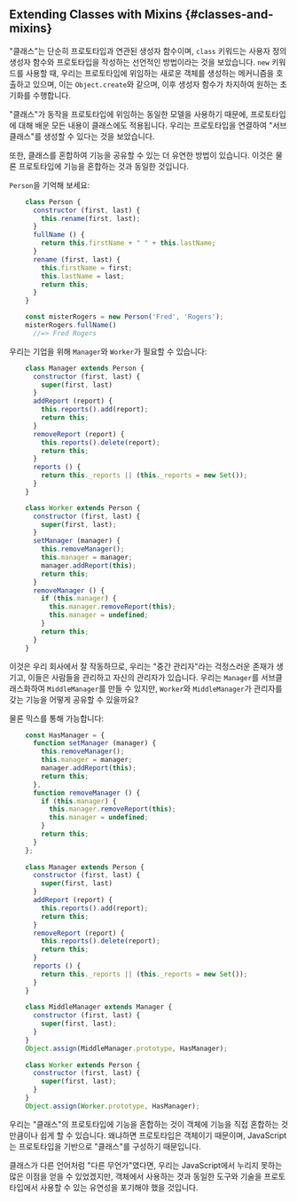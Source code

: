 ## Extending Classes with Mixins {#classes-and-mixins}

"클래스"는 단순히 프로토타입과 연관된 생성자 함수이며, `class` 키워드는 사용자 정의 생성자 함수와 프로토타입을 작성하는 선언적인 방법이라는 것을 보았습니다. `new` 키워드를 사용할 때, 우리는 프로토타입에 위임하는 새로운 객체를 생성하는 메커니즘을 호출하고 있으며, 이는 `Object.create`와 같으며, 이후 생성자 함수가 차지하여 원하는 초기화를 수행합니다.

"클래스"가 동작을 프로토타입에 위임하는 동일한 모델을 사용하기 때문에, 프로토타입에 대해 배운 모든 내용이 클래스에도 적용됩니다. 우리는 프로토타입을 연결하여 "서브클래스"를 생성할 수 있다는 것을 보았습니다.

또한, 클래스를 혼합하여 기능을 공유할 수 있는 더 유연한 방법이 있습니다. 이것은 물론 프로토타입에 기능을 혼합하는 것과 동일한 것입니다.

`Person`을 기억해 보세요:

```js
    class Person {
      constructor (first, last) {
        this.rename(first, last);
      }
      fullName () {
        return this.firstName + " " + this.lastName;
      }
      rename (first, last) {
        this.firstName = first;
        this.lastName = last;
        return this;
      }
    }

    const misterRogers = new Person('Fred', 'Rogers');
    misterRogers.fullName()
      //=> Fred Rogers
```

우리는 기업을 위해 `Manager`와 `Worker`가 필요할 수 있습니다:


```js
    class Manager extends Person {
      constructor (first, last) {
        super(first, last)
      }
      addReport (report) {
        this.reports().add(report);
        return this;
      }
      removeReport (report) {
        this.reports().delete(report);
        return this;
      }
      reports () {
        return this._reports || (this._reports = new Set());
      }
    }

    class Worker extends Person {
      constructor (first, last) {
        super(first, last);
      }
      setManager (manager) {
        this.removeManager();
        this.manager = manager;
        manager.addReport(this);
        return this;
      }
      removeManager () {
        if (this.manager) {
          this.manager.removeReport(this);
          this.manager = undefined;
        }
        return this;
      }
    }
```

이것은 우리 회사에서 잘 작동하므로, 우리는 "중간 관리자"라는 걱정스러운 존재가 생기고, 이들은 사람들을 관리하고 자신의 관리자가 있습니다. 우리는 `Manager`를 서브클래스화하여 `MiddleManager`를 만들 수 있지만, `Worker`와 `MiddleManager`가 관리자를 갖는 기능을 어떻게 공유할 수 있을까요?


물론 믹스를 통해 가능합니다:

```js
    const HasManager = {
      function setManager (manager) {
        this.removeManager();
        this.manager = manager;
        manager.addReport(this);
        return this;
      },
      function removeManager () {
        if (this.manager) {
          this.manager.removeReport(this);
          this.manager = undefined;
        }
        return this;
      }
    };
    
    class Manager extends Person {
      constructor (first, last) {
        super(first, last)
      }
      addReport (report) {
        this.reports().add(report);
        return this;
      }
      removeReport (report) {
        this.reports().delete(report);
        return this;
      }
      reports () {
        return this._reports || (this._reports = new Set());
      }
    }
    
    class MiddleManager extends Manager {
      constructor (first, last) {
        super(first, last);
      }
    }
    Object.assign(MiddleManager.prototype, HasManager);
    
    class Worker extends Person {
      constructor (first, last) {
        super(first, last);
      }
    }
    Object.assign(Worker.prototype, HasManager);
```

우리는 "클래스"의 프로토타입에 기능을 혼합하는 것이 객체에 기능을 직접 혼합하는 것만큼이나 쉽게 할 수 있습니다. 왜냐하면 프로토타입은 객체이기 때문이며, JavaScript는 프로토타입을 기반으로 "클래스"를 구성하기 때문입니다.

클래스가 다른 언어처럼 "다른 무언가"였다면, 우리는 JavaScript에서 누리지 못하는 많은 이점을 얻을 수 있었겠지만, 객체에서 사용하는 것과 동일한 도구와 기술을 프로토타입에서 사용할 수 있는 유연성을 포기해야 했을 것입니다.
